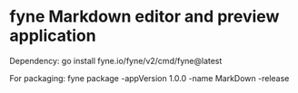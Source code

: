 # fyne Markdown editor and preview application

Dependency:
go install fyne.io/fyne/v2/cmd/fyne@latest

For packaging:
fyne package -appVersion 1.0.0 -name MarkDown -release 
